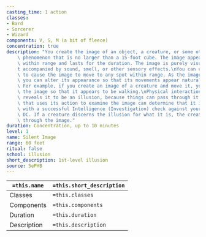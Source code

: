```yaml
---
casting_time: 1 action
classes:
- Bard
- Sorcerer
- Wizard
components: V, S, M (a bit of fleece)
concentration: true
description: "You create the image of an object, a creature, or some other visible\
    \ phenomenon that is no larger than a 15-foot cube. The image appears at a spot\
    \ within range and lasts for the duration. The image is purely visual; it isn\u2019\
    t accompanied by sound, smell, or other sensory effects.\nYou can use your action\
    \ to cause the image to move to any spot within range. As the image changes location,\
    \ you can alter its appearance so that its movements appear natural for the image.\
    \ For example, if you create an image of a creature and move it, you can alter\
    \ the image so that it appears to be walking.\nPhysical interaction with the image\
    \ reveals it to be an illusion, because things can pass through it. A creature\
    \ that uses its action to examine the image can determine that it is an illusion\
    \ with a successful Intelligence (Investigation) check against your spell save\
    \ DC. If a creature discerns the illusion for what it is, the creature can see\
    \ through the image."
duration: Concentration, up to 10 minutes
level: 1
name: Silent Image
range: 60 feet
ritual: false
school: illusion
short_description: 1st-level illusion
source: 5ePHB
---
```


| `=this.name` | `=this.short_description` |
| ------------ | ------------------------- |
| Classes      | `=this.classes`           |
| Components   | `=this.components`        |
| Duration     | `=this.duration`          |
| Description  | `=this.description`       |